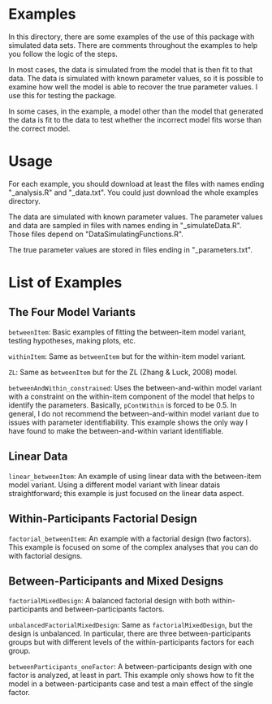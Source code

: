 # Examples

In this directory, there are some examples of the use of this package with simulated data sets. There are comments throughout the examples to help you follow the logic of the steps.

In most cases, the data is simulated from the model that is then fit to that data. The data is simulated with known parameter values, so it is possible to examine how well the model is able to recover the true parameter values. I use this for testing the package.

In some cases, in the example, a model other than the model that generated the data is fit to the data to test whether the incorrect model fits worse than the correct model.

# Usage

For each example, you should download at least the files with names ending "_analysis.R" and "_data.txt". You could just download the whole examples directory.

The data are simulated with known parameter values. The parameter values and data are sampled in files with names ending in "_simulateData.R". Those files depend on "DataSimulatingFunctions.R".

The true parameter values are stored in files ending in "_parameters.txt".

# List of Examples

## The Four Model Variants

`betweenItem`: Basic examples of fitting the between-item model variant, testing hypotheses, making plots, etc.

`withinItem`: Same as `betweenItem` but for the within-item model variant.

`ZL`: Same as `betweenItem` but for the ZL (Zhang & Luck, 2008) model.

`betweenAndWithin_constrained`: Uses the between-and-within model variant with a constraint on the within-item component of the model that helps to identify the parameters. Basically, `pContWithin` is forced to be 0.5. In general, I do not recommend the between-and-within model variant due to issues with parameter identifiability. This example shows the only way I have found to make the between-and-within variant identifiable.

## Linear Data

`linear_betweenItem`: An example of using linear data with the between-item model variant. Using a different model variant with linear datais straightforward; this example is just focused on the linear data aspect.

## Within-Participants Factorial Design

`factorial_betweenItem`: An example with a factorial design (two factors). This example is focused on some of the complex analyses that you can do with factorial designs.

## Between-Participants and Mixed Designs

`factorialMixedDesign`: A balanced factorial design with both within-participants and between-participants factors.

`unbalancedFactorialMixedDesign`: Same as `factorialMixedDesign`, but the design is unbalanced. In particular, there are three between-participants groups but with different levels of the within-participants factors for each group.

`betweenParticipants_oneFactor`: A between-participants design with one factor is analyzed, at least in part. This example only shows how to fit the model in a between-participants case and test a main effect of the single factor.
